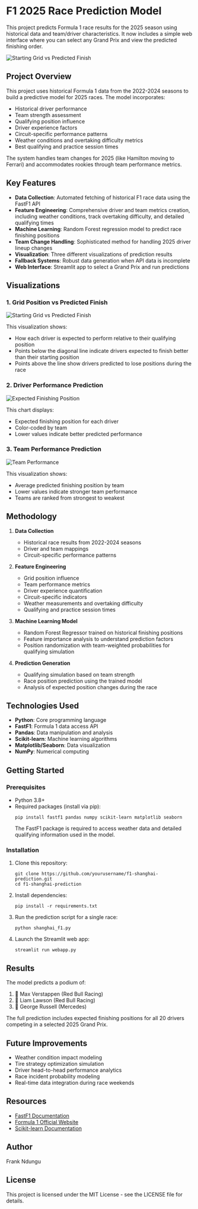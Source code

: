 # F1 2025 Race Prediction Model

This project predicts Formula 1 race results for the 2025 season using historical data and team/driver characteristics. It now includes a simple web interface where you can select any Grand Prix and view the predicted finishing order.

![Starting Grid vs Predicted Finish](grid_vs_finish.png)

## Project Overview

This project uses historical Formula 1 data from the 2022-2024 seasons to build a predictive model for 2025 races. The model incorporates:

- Historical driver performance
- Team strength assessment
- Qualifying position influence
- Driver experience factors
- Circuit-specific performance patterns
- Weather conditions and overtaking difficulty metrics
- Best qualifying and practice session times

The system handles team changes for 2025 (like Hamilton moving to Ferrari) and accommodates rookies through team performance metrics.

## Key Features

- **Data Collection**: Automated fetching of historical F1 race data using the FastF1 API
- **Feature Engineering**: Comprehensive driver and team metrics creation, including
  weather conditions, track overtaking difficulty, and detailed qualifying times
- **Machine Learning**: Random Forest regression model to predict race finishing positions
- **Team Change Handling**: Sophisticated method for handling 2025 driver lineup changes
- **Visualization**: Three different visualizations of prediction results
- **Fallback Systems**: Robust data generation when API data is incomplete
- **Web Interface**: Streamlit app to select a Grand Prix and run predictions

## Visualizations

### 1. Grid Position vs Predicted Finish

![Starting Grid vs Predicted Finish](grid_vs_finish.png)

This visualization shows:

- How each driver is expected to perform relative to their qualifying position
- Points below the diagonal line indicate drivers expected to finish better than their starting position
- Points above the line show drivers predicted to lose positions during the race

### 2. Driver Performance Prediction

![Expected Finishing Position](shanghai_gp_prediction.png)

This chart displays:

- Expected finishing position for each driver
- Color-coded by team
- Lower values indicate better predicted performance

### 3. Team Performance Prediction

![Team Performance](team_performance.png)

This visualization shows:

- Average predicted finishing position by team
- Lower values indicate stronger team performance
- Teams are ranked from strongest to weakest

## Methodology

1. **Data Collection**

   - Historical race results from 2022-2024 seasons
   - Driver and team mappings
   - Circuit-specific performance patterns

2. **Feature Engineering**

   - Grid position influence
   - Team performance metrics
   - Driver experience quantification
   - Circuit-specific indicators
   - Weather measurements and overtaking difficulty
   - Qualifying and practice session times

3. **Machine Learning Model**

   - Random Forest Regressor trained on historical finishing positions
   - Feature importance analysis to understand prediction factors
   - Position randomization with team-weighted probabilities for qualifying simulation

4. **Prediction Generation**
   - Qualifying simulation based on team strength
   - Race position prediction using the trained model
   - Analysis of expected position changes during the race

## Technologies Used

- **Python**: Core programming language
- **FastF1**: Formula 1 data access API
- **Pandas**: Data manipulation and analysis
- **Scikit-learn**: Machine learning algorithms
- **Matplotlib/Seaborn**: Data visualization
- **NumPy**: Numerical computing

## Getting Started

### Prerequisites

- Python 3.8+
- Required packages (install via pip):
  ```
  pip install fastf1 pandas numpy scikit-learn matplotlib seaborn
  ```
  The FastF1 package is required to access weather data and detailed qualifying
  information used in the model.

### Installation

1. Clone this repository:

   ```
   git clone https://github.com/yourusername/f1-shanghai-prediction.git
   cd f1-shanghai-prediction
   ```

2. Install dependencies:

   ```
   pip install -r requirements.txt
   ```

3. Run the prediction script for a single race:
   ```
   python shanghai_f1.py
   ```

4. Launch the Streamlit web app:
   ```
   streamlit run webapp.py
   ```

## Results

The model predicts a podium of:

1. 🥇 Max Verstappen (Red Bull Racing)
2. 🥈 Liam Lawson (Red Bull Racing)
3. 🥉 George Russell (Mercedes)

The full prediction includes expected finishing positions for all 20 drivers competing in a selected 2025 Grand Prix.

## Future Improvements

- Weather condition impact modeling
- Tire strategy optimization simulation
- Driver head-to-head performance analytics
- Race incident probability modeling
- Real-time data integration during race weekends

## Resources

- [FastF1 Documentation](https://theoehrly.github.io/Fast-F1/)
- [Formula 1 Official Website](https://www.formula1.com/)
- [Scikit-learn Documentation](https://scikit-learn.org/stable/)

## Author

Frank Ndungu

## License

This project is licensed under the MIT License - see the LICENSE file for details.
